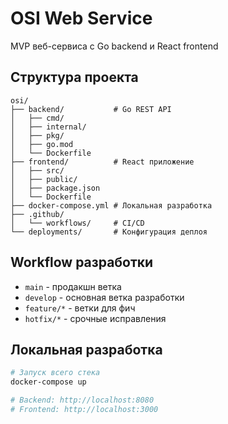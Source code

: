 # OSI Web Service

MVP веб-сервиса с Go backend и React frontend

## Структура проекта

```
osi/
├── backend/           # Go REST API
│   ├── cmd/
│   ├── internal/
│   ├── pkg/
│   ├── go.mod
│   └── Dockerfile
├── frontend/          # React приложение
│   ├── src/
│   ├── public/
│   ├── package.json
│   └── Dockerfile
├── docker-compose.yml # Локальная разработка
├── .github/
│   └── workflows/     # CI/CD
└── deployments/       # Конфигурация деплоя
```

## Workflow разработки

- `main` - продакшн ветка
- `develop` - основная ветка разработки
- `feature/*` - ветки для фич
- `hotfix/*` - срочные исправления

## Локальная разработка

```bash
# Запуск всего стека
docker-compose up

# Backend: http://localhost:8080
# Frontend: http://localhost:3000
```
